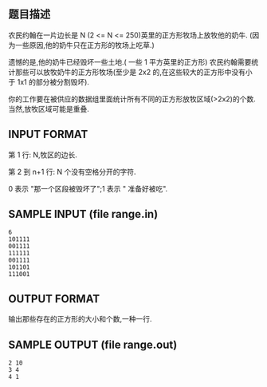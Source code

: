## 题目描述

农民约翰在一片边长是 N (2 <= N <= 250)英里的正方形牧场上放牧他的奶牛. (因为一些原因,他的奶牛只在正方形的牧场上吃草.)

遗憾的是,他的奶牛已经毁坏一些土地.( 一些 1 平方英里的正方形) 
农民约翰需要统计那些可以放牧奶牛的正方形牧场(至少是 2x2 的,在这些较大的正方形中没有小 于 1x1 的部分被分割毁坏).

你的工作要在被供应的数据组里面统计所有不同的正方形放牧区域(>2x2)的个数.
当然,放牧区域可能是重叠.

## INPUT FORMAT

第 1 行: N,牧区的边长.

第 2 到 n+1 行: N 个没有空格分开的字符.

0 表示 "那一个区段被毁坏了";1 表示 " 准备好被吃".

## SAMPLE INPUT (file range.in)

```
6
101111
001111
111111
001111
101101
111001
```

## OUTPUT FORMAT

输出那些存在的正方形的大小和个数,一种一行.

## SAMPLE OUTPUT (file range.out)
```
2 10
3 4
4 1
```
